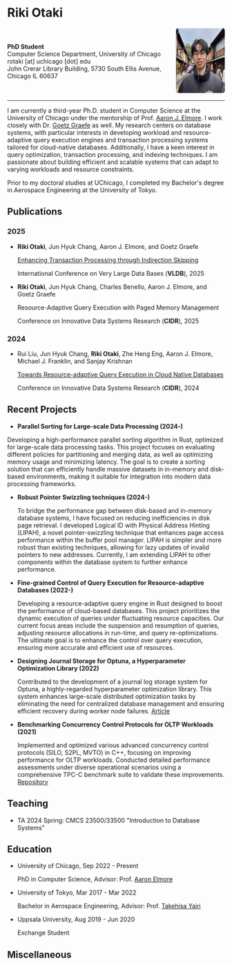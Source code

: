 # Riki Otaki
<div style="display: flex; align-items: center;">
  <div>
    <strong>PhD Student</strong><br>
    Computer Science Department, University of Chicago<br>
    rotaki [at] uchicago [dot] edu<br>
    John Crerar Library Building, 5730 South Ellis Avenue, Chicago IL 60637
  </div>
  <div style="margin-left: 30px;">
    <img src="profile.jpeg" alt="Riki Otaki" style="width: 150px; height: 150px; border-radius: 5px;" />
  </div>
</div>

---

I am currently a third-year Ph.D. student in Computer Science at the University of Chicago under the mentorship of Prof. [Aaron J. Elmore](https://people.cs.uchicago.edu/~aelmore). I work closely with Dr. [Goetz Graefe](https://scholar.google.com/citations?hl=en&user=pdDeRScAAAAJ&view_op=list_works&sortby=pubdate) as well.
My research centers on database systems, with particular interests in developing workload and resource-adaptive query execution engines and transaction processing systems tailored for cloud-native databases. Additionally, I have a keen interest in query optimization, transaction processing, and indexing techniques. I am passionate about building efficient and scalable systems that can adapt to varying workloads and resource constraints.

Prior to my doctoral studies at UChicago, I completed my Bachelor's degree in Aerospace Engineering at the University of Tokyo.

## Publications
### 2025
* **Riki Otaki**, Jun Hyuk Chang, Aaron J. Elmore, and Goetz Graefe

  [Enhancing Transaction Processing through Indirection Skipping](https://www.vldb.org/pvldb/vol18/p4104-otaki.pdf)

  International Conference on Very Large Data Bases (**VLDB**), 2025

* **Riki Otaki**, Jun Hyuk Chang, Charles Benello, Aaron J. Elmore, and Goetz Graefe

  Resource-Adaptive Query Execution with Paged Memory Management

  Conference on Innovative Data Systems Research (**CIDR**), 2025

### 2024
* Rui Liu, Jun Hyuk Chang, **Riki Otaki**, Zhe Heng Eng, Aaron J. Elmore, Michael J. Franklin, and Sanjay Krishnan

  [Towards Resource-adaptive Query Execution in Cloud Native Databases](https://www.cidrdb.org/cidr2024/papers/p34-liu.pdf)

  Conference on Innovative Data Systems Research (**CIDR**), 2024 


## Recent Projects

- **Parallel Sorting for Large-scale Data Processing (2024-)**

Developing a high-performance parallel sorting algorithm in Rust, optimized for large-scale data processing tasks. This project focuses on evaluating different policies for partitioning and merging data, as well as optimizing memory usage and minimizing latency. The goal is to create a sorting solution that can efficiently handle massive datasets in in-memory and disk-based environments, making it suitable for integration into modern data processing frameworks.

- **Robust Pointer Swizzling techniques (2024-)**

  To bridge the performance gap between disk-based and in-memory database systems, I have focused on reducing inefficiencies in disk page retrieval. I developed Logical ID with Physical Address Hinting (LIPAH), a novel pointer-swizzling technique that enhances page access performance within the buffer pool manager. LIPAH is simpler and more robust than existing techniques, allowing for lazy updates of invalid pointers to new addresses. Currently, I am extending LIPAH to other components within the database system to further enhance performance.

- **Fine-grained Control of Query Execution for Resource-adaptive Databases (2022-)**
  
  Developing a resource-adaptive query engine in Rust designed to boost the performance of cloud-based databases. This project prioritizes the dynamic execution of queries under fluctuating resource capacities. Our current focus areas include the suspension and resumption of queries, adjusting resource allocations in run-time, and query re-optimizations. The ultimate goal is to enhance the control over query execution, ensuring more accurate and efficient use of resources.

- **Designing Journal Storage for Optuna, a Hyperparameter Optimization Library (2022)**
  
  Contributed to the development of a journal log storage system for Optuna, a highly-regarded hyperparameter optimization library. 
  This system enhances large-scale distributed optimization tasks by eliminating the need for centralized database management and ensuring efficient recovery during worker node failures. [Article](https://medium.com/optuna/distributed-optimization-via-nfs-using-optunas-new-operation-based-logging-storage-9815f9c3f932)

- **Benchmarking Concurrency Control Protocols for OLTP Workloads (2021)**
  
  Implemented and optimized various advanced concurrency control protocols (SILO, S2PL, MVTO) in C++, focusing on improving performance for OLTP workloads. Conducted detailed performance assessments under diverse operational scenarios using a comprehensive TPC-C benchmark suite to validate these improvements. [Repository](https://github.com/rotaki/tpcc-runner)


## Teaching
* TA 2024 Spring: CMCS 23500/33500 "Introduction to Database Systems"

## Education
* University of Chicago, Sep 2022 - Present

  PhD in Computer Science, Advisor: Prof. [Aaron Elmore](https://people.cs.uchicago.edu/~aelmore/)

* University of Tokyo, Mar 2017 - Mar 2022 

  Bachelor in Aerospace Engineering, Advisor: Prof. [Takehisa Yairi](https://ailab.t.u-tokyo.ac.jp/en/)

* Uppsala University, Aug 2019 - Jun 2020

  Exchange Student

## Miscellaneous